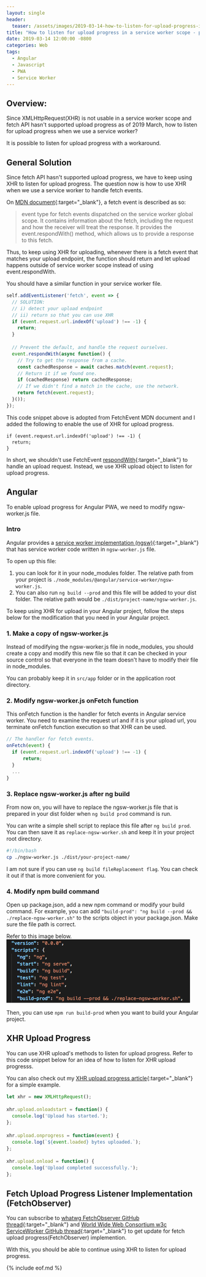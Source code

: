 ```yaml
---
layout: single
header:
  teaser: /assets/images/2019-03-14-how-to-listen-for-upload-progress-in-service-worker-and-progressive-web-app/client-server-interaction-ajax-xhr-fetch-2019-03-14.jpg
title: "How to listen for upload progress in a service worker scope - progressive web app(PWA)?"
date: 2019-03-14 12:00:00 -0800
categories: Web
tags:
  - Angular
  - Javascript
  - PWA
  - Service Worker
---
```

## Overview:
Since XMLHttpRequest(XHR) is not usable in a service worker scope and fetch API hasn't supported upload progress as of 2019 March, how to listen for upload progress when we use a service worker?

It is possible to listen for upload progress with a workaround.

## General Solution
Since fetch API hasn't supported upload progress, we have to keep using XHR to listen for upload progress. The question now is how to use XHR when we use a service worker to handle fetch events.

On [MDN document](https://developer.mozilla.org/en-US/docs/Web/API/FetchEvent){:target="_blank"}, a fetch event is described as so:
> event type for fetch events dispatched on the service worker global scope. It contains information about the fetch, including the request and how the receiver will treat the response. It provides the event.respondWith() method, which allows us to provide a response to this fetch.

Thus, to keep using XHR for uploading, whenever there is a fetch event that matches your upload endpoint, the function should return and let upload happens outside of service worker scope instead of using event.respondWith.

You should have a similar function in your service worker file.
```javascript
self.addEventListener('fetch', event => {
  // SOLUTION: 
  // i) detect your upload endpoint 
  // ii) return so that you can use XHR
  if (event.request.url.indexOf('upload') !== -1) {
    return;
  }

  // Prevent the default, and handle the request ourselves.
  event.respondWith(async function() {
    // Try to get the response from a cache.
    const cachedResponse = await caches.match(event.request);
    // Return it if we found one.
    if (cachedResponse) return cachedResponse;
    // If we didn't find a match in the cache, use the network.
    return fetch(event.request);
  }());
});
```
This code snippet above is adopted from FetchEvent MDN document and I added the following to enable the use of XHR for upload progress.
```
if (event.request.url.indexOf('upload') !== -1) {
  return;
}
```
In short, we shouldn't use FetchEvent [respondWith](https://developer.mozilla.org/en-US/docs/Web/API/FetchEvent/respondWith){:target="_blank"} to handle an upload request. Instead, we use XHR upload object to listen for upload progress.

## Angular
To enable upload progress for Angular PWA, we need to modify ngsw-worker.js file.

### Intro
Angular provides a [service worker implementation (ngsw)](https://angular.io/guide/service-worker-intro){:target="_blank"} that has service worker code written in `ngsw-worker.js` file. 

To open up this file:
1. you can look for it in your node_modules folder. The relative path from your project is `./node_modules/@angular/service-worker/ngsw-worker.js`. 
2. You can also run `ng build --prod` and this file will be added to your dist folder. The relative path would be `./dist/project-name/ngsw-worker.js`.

To keep using XHR for upload in your Angular project, follow the steps below for the modification that you need in your Angular project.
### 1. Make a copy of ngsw-worker.js
Instead of modifying the ngsw-worker.js file in node_modules, you should create a copy and modify this new file so that it can be checked in your source control so that everyone in the team doesn't have to modify their file in node_modules.

You can probably keep it in `src/app` folder or in the application root directory.

### 2. Modify ngsw-worker.js onFetch function
This onFetch function is the handler for fetch events in Angular service worker. You need to examine the request url and if it is your upload url, you terminate onFetch function execution so that XHR can be used. 

```javascript
// The handler for fetch events.
onFetch(event) {
  if (event.request.url.indexOf('upload') !== -1) {
      return;
  }
  ...
}
```

### 3. Replace ngsw-worker.js after ng build
From now on, you will have to replace the ngsw-worker.js file that is prepared in your dist folder when `ng build prod` command is run. 

You can write a simple shell script to replace this file after `ng build prod`. You can then save it as `replace-ngsw-worker.sh` and keep it in your project root directory.
```bash
#!/bin/bash
cp ./ngsw-worker.js ./dist/your-project-name/
```

I am not sure if you can use `ng build fileReplacement flag`. You can check it out if that is more convenient for you.

### 4. Modify npm build command
Open up package.json, add a new npm command or modify your build command.
For example, you can add `"build-prod": "ng build --prod && ./replace-ngsw-worker.sh"` to the scripts object in your package.json. Make sure the file path is correct.

Refer to this image below.
![package.json npm scripts](/assets/images/2019-03-14-how-to-listen-for-upload-progress-in-service-worker-and-progressive-web-app/npm-run-build-prod-2019-03-14.png)

Then, you can use `npm run build-prod` when you want to build your Angular project.

## XHR Upload Progress
You can use XHR upload's methods to listen for upload progress. Refer to this code snippet below for an idea of how to listen for XHR upload progresss.

You can also check out my [XHR upload progress article](https://jun711.github.io/web/how-to-listen-for-upload-progress-when-using-AJAX-XMLHttpRequest-XHR/){:target="_blank"} for a simple example.

```javascript
let xhr = new XMLHttpRequest();

xhr.upload.onloadstart = function() {
  console.log('Upload has started.');
};

xhr.upload.onprogress = function(event) {
  console.log(`${event.loaded} bytes uploaded.`);
};

xhr.upload.onload = function() {
  console.log('Upload completed successfully.');
};
```

## Fetch Upload Progress Listener Implementation (FetchObserver)
You can subscribe to [whatwg FetchObserver GitHub thread](https://github.com/whatwg/fetch/issues/607){:target="_blank"} and [World Wide Web Consortium w3c ServiceWorker GitHub thread](https://github.com/w3c/ServiceWorker/issues/1141){:target="_blank"} to get update for fetch upload progress(FetchObserver) implemention.

With this, you should be able to continue using XHR to listen for upload progress.

{% include eof.md %}